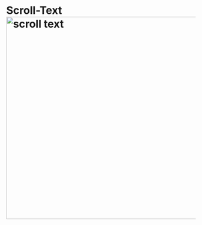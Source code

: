 # Scroll-Text<img width="538" alt="scroll text" src="https://user-images.githubusercontent.com/96592956/170053419-7e3e251b-192a-471e-b127-6650e9c6b716.png">
